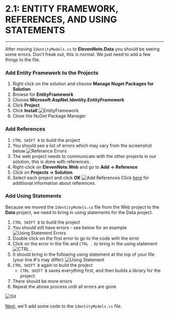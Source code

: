 # 2.1: ENTITY FRAMEWORK, REFERENCES, AND USING STATEMENTS
---
After moving `IdentityModels.cs` to **ElevenNote.Data** you should be seeing some errors. Don't freak out, this is normal. We just need to add a few things to the file.

### Add Entity Framework to the Projects
1. Right click on the solution and choose **Manage Nuget Packages for Solution**
2. Browse for **EntityFramework**
3. Choose **Microsoft.AspNet.Identity.EntityFramework**
4. Click **Project**
5. Click **Install**
![EntityFramework](/assets/2.1-A.png)
6. Close the NuGet Package Manager

### Add References
1. `CTRL SHIFT B` to build the project
2. You should see a list of errors which may vary from the screenshot below
![Reference Errors](/assets/2.1-B.png)
3. The web project needs to communicate with the other projects in our solution, this is done with references.
4. Right-click on **ElevenNote.Web** and go to **Add -> Reference**
5. Click on **Projects -> Solution**
6. Select each project and click **OK**
![Add References](/assets/2.1-C.png)
Click [here](2.1a-References.md) for additional information about references.

### Add Using Statements
Because we moved the `IdentityModels.cs` file from the Web project to the **Data** project, we need to bring in using statements for the Data project.
1. `CTRL SHIFT B` to build the project
2. You should still have errors - see below for an example
![Using Statement Errors](/assets/2.1-D.png)
3. Double click on the first error to go to the code with the error
4. Click on the error in the file and `CTRL .` to bring in the using statement
![CTRL .](/assets/2.1-E.png)
5. It should bring in the following using statement at the top of your file (your line #'s may differ)
![Using Statement](/assets/2.1-F.png)
6. `CTRL SHIFT B` again to build the project
   - `CTRL SHIFT B` saves everything first, and then builds a library for the project.
7. There should be more errors
8. Repeat the above process until all errors are gone

![Git](/assets/devicons_github_badge.png)

[Next,](2.2-IdentityModelsSetup.md) we'll add some code to the `IdentityModels.cs` file.

